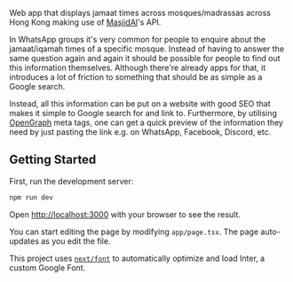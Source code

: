 Web app that displays jamaat times across mosques/madrassas across Hong Kong making use of [MasjidAl](https://mymasjidal.com/)'s API.

In WhatsApp groups it's very common for people to enquire about the jamaat/iqamah times of a specific mosque. Instead of having to answer the same question again and again it should be possible for people to find out this information themselves. Although there're already apps for that, it introduces a lot of friction to something that should be as simple as a Google search.

Instead, all this information can be put on a website with good SEO that makes it simple to Google search for and link to.
Furthermore, by utilising [OpenGraph](https://ogp.me) meta tags, one can get a quick preview of the information they need by just pasting the link e.g. on WhatsApp, Facebook, Discord, etc.

## Getting Started

First, run the development server:

```bash
npm run dev
```

Open [http://localhost:3000](http://localhost:3000) with your browser to see the result.

You can start editing the page by modifying `app/page.tsx`. The page auto-updates as you edit the file.

This project uses [`next/font`](https://nextjs.org/docs/basic-features/font-optimization) to automatically optimize and load Inter, a custom Google Font.
